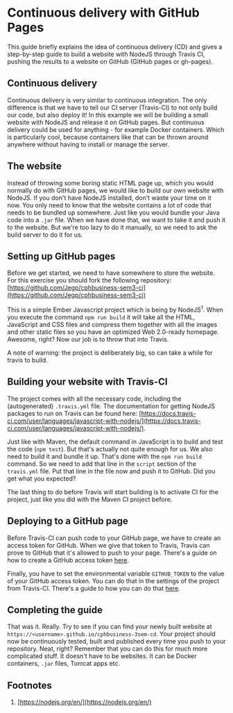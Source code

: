 # Continuous delivery with GitHub Pages

This guide briefly explains the idea of continuous delivery (CD) and gives a
step-by-step guide to build a website with NodeJS through Travis CI, pushing
the results to a website on GitHub (GitHub pages or gh-pages).

## Continuous delivery

Continuous delivery is very similar to continuous integration. The only
difference is that we have to tell our CI server (Travis-CI) to not
only build our code, but also deploy it! In this example we will be building
a small website with NodeJS and release it on GitHub pages. But continuous
delivery could be used for anything - for example Docker containers. Which is
particularly cool, because containers like that can be thrown around anywhere
without having to install or manage the server.

## The website
Instead of throwing some boring static HTML page up, which you would normally
do with GitHub pages, we would like to build our own website with NodeJS.
If you don't have NodeJS installed, don't waste your time on it now.
You only need to know that the website contains a lot of code that needs to
be bundled up somewhere. Just like you would bundle your Java code into a `.jar`
file. When we have done that, we want to take it and push it to the website.
But we're too lazy to do it manually, so we need to ask the build server to do
it for us.

## Setting up GitHub pages
Before we get started, we need to have somewhere to store the website.
For this exercise you should fork the following repository:
[https://github.com/Jegp/cphbusiness-sem3-ci](https://github.com/Jegp/cphbusiness-sem3-ci)

This is a simple Ember Javascript project which is being by NodeJS<sup>1</sup>.
When you execute the command `npm run build` it will take all the HTML, JavaScript and
CSS files and compress them together with all the images and other static files
so you have an optimized Web 2.0-ready homepage. Awesome, right? Now our
job is to throw that into Travis.

A note of warning: the project is deliberately big, so can take a while for
travis to build.

## Building your website with Travis-CI
The project comes with all the necessary code, including the (autogenerated) `.travis.yml` file.
The documentation for getting NodeJS packages to run on Travis can be found here: [https://docs.travis-ci.com/user/languages/javascript-with-nodejs/](https://docs.travis-ci.com/user/languages/javascript-with-nodejs/).

Just like with Maven, the default command in JavaScript is
to build and test the code (`npm test`). But that's actually not quite enough
for us. We also need to build it and bundle it up. That's done with the
`npm run build` command. So we need to add that line in the `script` section
of the `travis.yml` file. Put that line in the file now and push it to GitHub.
Did you get what you expected?

The last thing to do before Travis will start building is to activate CI for
the project, just like you did with the Maven CI project before.

## Deploying to a GitHub page
Before Travis-CI can push code to your GitHub page, we have to create an
access token for GitHub. When we give that token to Travis, Travis can prove
to GitHub that it's allowed to push to your page. There's a guide on how to
create a GitHub access token [here](https://help.github.com/articles/creating-a-personal-access-token-for-the-command-line/).

Finally, you have to set the environmental variable `GITHUB_TOKEN` to the
value of your GitHub access token. You can do that in the settings of the
project from Travis-CI. There's a guide to how you can do that
[here](https://docs.travis-ci.com/user/deployment/pages/#Setting-the-GitHub-token).

## Completing the guide
That was it. Really. Try to see if you can find your newly built website at
`https://<username>.github.io/cphbusiness-3sem-cd`.
Your project should now be continuously tested, built and
published every time you push to your repository. Neat, right? Remember that
you can do this for much more complicated stuff. It doesn't have to be websites.
It can be Docker containers, `.jar` files, Tomcat apps etc.

## Footnotes

1. [https://nodejs.org/en/](https://nodejs.org/en/)
